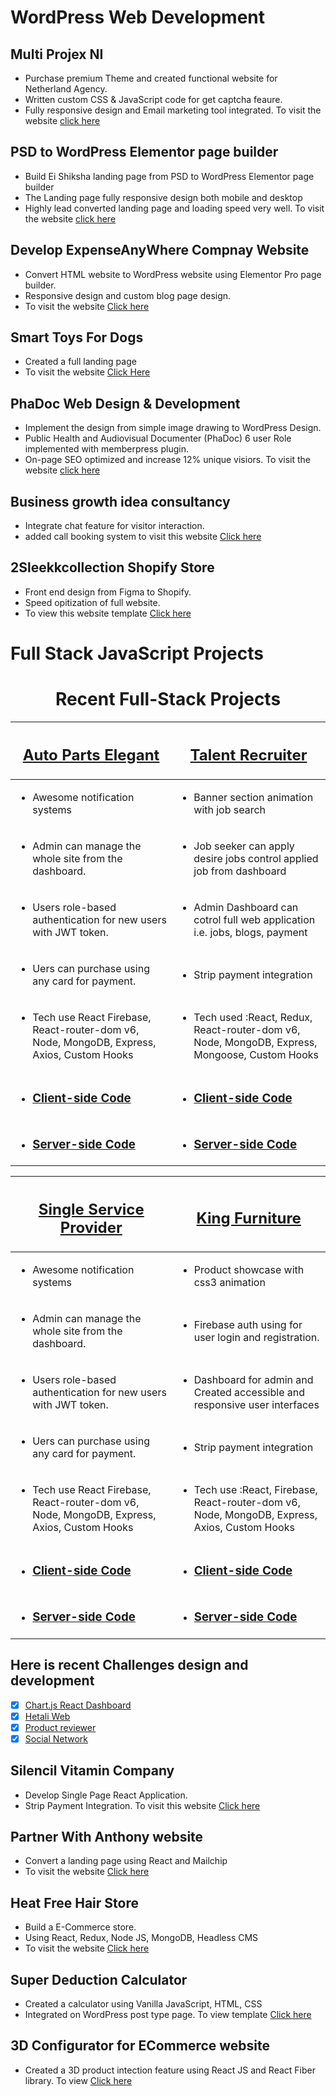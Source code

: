 # WordPress Web Development
## Multi Projex NI
* Purchase premium Theme and created functional website for Netherland Agency.
* Written custom CSS & JavaScript code for get captcha feaure.
* Fully responsive design and Email marketing tool integrated. To visit the website [click here](https://multiprojex.nl/)

## PSD to WordPress Elementor page builder
* Build Ei Shiksha landing page from PSD to WordPress Elementor page builder
* The Landing page fully responsive design both mobile and desktop
* Highly lead converted landing page and loading speed very well. To visit the website [click here](https://www.ei-shiksha.com/)

## Develop ExpenseAnyWhere Compnay Website
* Convert HTML website to WordPress website using Elementor Pro page builder.
* Responsive design and custom blog page design.
* To visit the website [Click here](https://expenseanywhere.com)

## Smart Toys For Dogs
* Created a full landing page 
* To visit the website [Click Here](https://smarttoysfordogs.com/)

## PhaDoc Web Design & Development
* Implement the design from simple image drawing to WordPress Design.
* Public Health and Audiovisual Documenter (PhaDoc) 6 user Role implemented with memberpress plugin.
* On-page SEO optimized and increase 12% unique visiors. To visit the website [click here](https://phadoc.com/)

## Business growth idea consultancy
* Integrate chat feature for visitor interaction.
* added call booking system to visit this website [Click here](https://growthidea.co.uk/)

## 2Sleekkcollection Shopify Store
* Front end design from Figma to Shopify.
* Speed opitization of full website.
* To view this website template [Click here](https://fiverr-res.cloudinary.com/image/upload/t_collaboration_hd,q_auto,f_auto/v1/secured-attachments/message/delivery_attachments/470bfddfa70ebdba4068645e2b21b827-1606155441726/Accessories-%E2%80%93-2Sleekk-Collection.png?__cld_token__=exp=1681076007~hmac=1a3f3b62c15a77651ef5914798629d6938f778c5d474bc4acb955f12f2a29351)

# Full Stack JavaScript Projects
<h1 align="center">Recent Full-Stack Projects </h1> 

|<h2> [Auto Parts Elegant](https://autoparts-assign-12.web.app/)  </h2> | <h2> [Talent Recruiter](https://talent-recruiter.netlify.app)  </h2>  |
| ------------------------------------------------ | ------------------------------------------------ |
|<ul>  <li>Awesome notification systems </ul> </li> |   <ul>  <li>Banner section animation with job search </ul> </li> |      
|<ul>  <li> Admin can manage the whole site from the dashboard.</li> </ul>|  <ul>  <li> Job seeker can apply desire jobs control applied job from dashboard  </li> </ul>|
|<ul>  <li> Users role-based authentication for new users with JWT token.</li> </ul>| <ul><li>Admin Dashboard can cotrol full web application i.e. jobs, blogs, payment </ul> </li> |
|<ul>  <li> Uers can purchase using any card for payment.</li> </ul>| <ul>  <li> Strip payment integration  </li> </ul> |
|<ul>  <li> Tech use React Firebase, React-router-dom v6, Node, MongoDB, Express, Axios, Custom Hooks</li> </ul>| <ul><li>Tech used :React, Redux, React-router-dom v6, Node, MongoDB, Express, Mongoose, Custom Hooks </ul> </li> |
|<ul><li> <h3> [Client-side Code ](https://github.com/raselmahmud22/manufacturer-website-front-side)  </h3></ul> </li>   |<ul><li> <h3> [Client-side Code ](https://github.com/raselmahmud22/Talent-Recruiter)</h3>  </ul> </li>   |
 |<ul><li> <h3> [  Server-side Code ](https://github.com/raselmahmud22/manufacturer-website-back-end-side) </h3></ul> </li>    |<ul><li> <h3> [ Server-side Code ](https://github.com/raselmahmud22/talent-recruiter-server)</h3></ul> </li>       |


|<h2> [Single Service Provider](https://assignment-10-8fc08.web.app) </h2> | <h2> [King Furniture](https://assignment-11-b89a5.web.app/)  </h2>  |
| ------------------------------------------------ | ------------------------------------------------ |
|<ul>  <li>Awesome notification systems </ul> </li> |   <ul>  <li>Product showcase with css3 animation    </ul> </li> |      
|<ul>  <li> Admin can manage the whole site from the dashboard.</li> </ul>|  <ul>  <li> Firebase auth using for user login and registration.  </li> </ul>|
|<ul>  <li> Users role-based authentication for new users with JWT token.</li> </ul>| <ul><li>Dashboard for admin and Created accessible and responsive user interfaces  </ul> </li> |
|<ul>  <li> Uers can purchase using any card for payment.</li> </ul>| <ul>  <li> Strip payment integration  </li> </ul> |
|<ul>  <li> Tech use React Firebase, React-router-dom v6, Node, MongoDB, Express, Axios, Custom Hooks</li> </ul>| <ul><li>Tech use :React, Firebase, React-router-dom v6, Node, MongoDB, Express, Axios, Custom Hooks </ul> </li> |
|<ul><li> <h3> [Client-side Code ](https://github.com/raselmahmud22/Independent-service-provider)  </h3></ul> </li>   |<ul><li> <h3> [Client-side Code ](https://github.com/raselmahmud22/ware-house-management-client-side)</h3>  </ul> </li>   |
 |<ul><li> <h3> [  Server-side Code ](https://github.com/raselmahmud22/manufacturer-website-back-end-side) </h3></ul> </li>    |<ul><li> <h3> [ Server-side Code ](https://github.com/raselmahmud22/ware-house-management-server-side)  </h3></ul> </li>       |

<h2>Here is recent Challenges design and development</h2>

 - [x] [Chart.js React Dashboard](https://rm-chartjs-react-dashboard.netlify.app/)
 - [x] [Hetali Web](https://hetali-front-end.vercel.app/)
 - [x] [Product reviewer](https://rm-assignment-9.netlify.app/)
 - [x] [Social Network](https://atg-social-media.netlify.app/)

## Silencil Vitamin Company
* Develop Single Page React Application.
* Strip Payment Integration. To visit this website [Click here](https://www.partnerwithanthony.com/pwa-limited-traffic-bonus)

## Partner With Anthony website
* Convert a landing page using React and Mailchip
* To visit the website [Click here](https://www.partnerwithanthony.com/pwa-limited-traffic-bonus)

## Heat Free Hair Store
* Build a E-Commerce store.
* Using React, Redux, Node JS, MongoDB, Headless CMS
* To visit the website [Click here](https://heatfreehair.com/)

## Super Deduction Calculator
* Created a calculator using Vanilla JavaScript, HTML, CSS
* Integrated on WordPress post type page. To view template [Click here](https://fiverr-res.cloudinary.com/image/upload/t_collaboration_hd,q_auto,f_auto/v1/secured-attachments/message/delivery_attachments/7f5ccf4141c32395fc305a9cb69d2dd1-1634131765834/cal.png?__cld_token__=exp=1681074814~hmac=3c3eea077fcceced2af9ef297b387bf1cee443344818a6ddd4ff1e5033c515c8)

## 3D Configurator for ECommerce website
* Created a 3D product intection feature using React JS and React Fiber library. To view [Click here](https://fiverr-res.cloudinary.com/image/upload/t_collaboration_hd,q_auto,f_auto/v1/secured-attachments/message/delivery_attachments/96f265684386de171923357db258cc7b-1654786777902/3D%20configurator%20for%20e-commerce%20shop.png?__cld_token__=exp=1681070072~hmac=0d566cb905218acee19e2c6b5ceb2c96aca098a8d9f80c0b8b6c2e4f9ef8bc8a)
